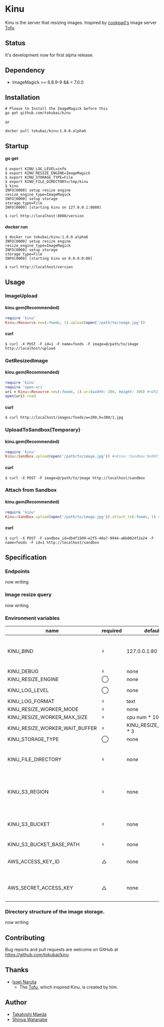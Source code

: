 # Kinu

Kinu is the server that resizing images. Inspired by [cookpad's](https://cookpad.com/) image server [Tofu](http://www.slideshare.net/mirakui/ss-8150494).

## Status

It's development now for first alpha release.

## Dependency

- ImageMagick >= 6.8.9-9 && < 7.0.0

## Installation

```
# Please to Install the ImageMagick before this
go get github.com/tokubai/kinu
```

or 

```
docker pull tokubai/kinu:1.0.0.alpha6
```

## Startup

#### go get

```
$ export KINU_LOG_LEVEL=info
$ export KINU_RESIZE_ENGINE=ImageMagick
$ export KINU_STORAGE_TYPE=File 
$ export KINU_FILE_DIRECTORY=/tmp/kinu
$ kinu
INFO[0000] setup resize engine                           resize_engine_type=ImageMagick
INFO[0000] setup storage                                 storage_type=File
INFO[0000] [starting kinu on 127.0.0.1:8080]
```

```
$ curl http://localhost:8080/version
```

#### docker run

```
$ docker run tokubai/kinu:1.0.0.alpha6
INFO[0000] setup resize engine                           resize_engine_type=ImageMagick
INFO[0000] setup storage                                 storage_type=File
INFO[0000] [starting kinu on 0.0.0.0:80]
```

```
$ curl http://localhost/version
```

## Usage

### ImageUpload

#### kinu.gem(Recommended)

```ruby
require 'kinu'
Kinu::Resource.new(:foods, 1).upload(open('/path/to/image.jpg'))
```

#### curl

```shell
$ curl -X POST -F id=1 -F name=foods -F image=@/path/to/image http://localhost/upload
```

### GetResizedImage

#### kinu.gem(Recommended)

```ruby
require 'kinu'
require 'open-uri'
uri = Kinu::Resource.new(:foods, 1).uri(width: 280, height: 300) #<URI::HTTP http://localhost/images/foods/w=280,h=300/1.jpg>
open(uri).read
```

#### curl

```shell
$ curl http://localhost/images/foods/w=280,h=300/1.jpg
```

### UploadToSandbox(Temporary)

#### kinu.gem(Recommended)

```ruby
require 'kinu'
Kinu::Sandbox.upload(open('/path/to/image.jpg')) #<Kinu::Sandbox:0x007fdf92bdc490 @id="db4f1509-e2f5-40a7-9944-a6b0024f2a24", @name="__sandbox__">
```

#### curl

```shell
$ curl -X POST -F image=@/path/to/image http://localhost/sandbox
```

### Attach from Sandbox

#### kinu.gem(Recommended)

```ruby
require 'kinu'
Kinu::Sandbox.upload(open('/path/to/image.jpg')).attach_to(:foods, 1) #<Kinu::Resource:0x007fdf92b44a00 @id="1", @name="foods">
```

#### curl

```shell
$ curl -X POST -F sandbox_id=db4f1509-e2f5-40a7-9944-a6b0024f2a24 -F name=foods -F id=1 http://localhost/sandbox
```

## Specification

### Endpoints

now writing

### Image resize query

now writing

### Environment variables

| name                           | required | default value               | valid value type                                                                      | note                                                                               |
| ------------------------------ | -------- | --------------------------- | ------------------------------------------------------------------------------------- | ---------------------------------------------------------------------------------- |
| KINU_BIND                      | ☓        | 127.0.0.1:80                | IP:PORT / unix domain socket path / Einhorn(einhorn@[num]) / FileDescripter(fd@[num]) | Compliance with the specifications of the goji/bind package.                       |
| KINU_DEBUG                     | ☓        | none                        | true                                                                                  | enable pprof                                                                       |
| KINU_RESIZE_ENGINE             | ◯        | none                        | ImageMagick                                                                           |                                                                                    |
| KINU_LOG_LEVEL                 | ◯        | none                        | panic / fatal / error / warning / info / debug                                        |                                                                                    |
| KINU_LOG_FORMAT                | ☓        | text                        | ltsv / json / text                                                                    |                                                                                    |
| KINU_RESIZE_WORKER_MODE        | ☓        | none                        | true                                                                                  |                                                                                    |
| KINU_RESIZE_WORKER_MAX_SIZE    | ☓        | cpu num * 10                | Integer                                                                               |                                                                                    |
| KINU_RESIZE_WORKER_WAIT_BUFFER | ☓        | KINU_RESIZE_WORKER_SIZE * 3 | Integer                                                                               |                                                                                    |
| KINU_STORAGE_TYPE              | ◯        | none                        | File / S3                                                                             |                                                                                    |
| KINU_FILE_DIRECTORY            | ☓        | none                        | directory path                                                                        | When the `File` has been set in a `KINU_STORAGE_TYPE`\ you must set this variable. |
| KINU_S3_REGION                 | ☓        | none                        | AWS Region                                                                            | When the `S3` has been set in a `KINU_STORAGE_TYPE`\ you must set this variable.   |
| KINU_S3_BUCKET                 | ☓        | none                        | Amazon S3 bucket                                                                      | When the `S3` has been set in a `KINU_STORAGE_TYPE`\ you must set this variable.   |
| KINU_S3_BUCKET_BASE_PATH       | ☓        | none                        |                                                                                       |                                                                                    |
| AWS_ACCESS_KEY_ID              | △        | none                        |                                                                                       | Compliance with the specifications of the aws-sdk-go package.                      |
| AWS_SECRET_ACCESS_KEY          | △        | none                        |                                                                                       | Compliance with the specifications of the aws-sdk-go package.                      |

### Directory structure of the image storage.

now writing

## Contributing

Bug reports and pull requests are welcome on GitHub at https://github.com/tokubai/kinu

## Thanks

- [Issei Naruta](https://github.com/mirakui)
  - The [Tofu](http://www.slideshare.net/mirakui/ss-8150494), which inspired Kinu, is created by him.

## Author

- [Takatoshi Maeda](https://github.com/TakatoshiMaeda)
- [Shinya Watanabe](https://github.com/wata-gh)
